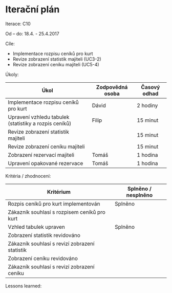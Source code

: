 <h1>Iterační plán</h1>
Iterace:  C10

Od – do: 18.4. - 25.4.2017


Cíle:
- Implementace rozpisu ceníků pro kurt
- Revize zobrazení statistik majiteli (UC3-2)
- Revize zobrazení ceníku majiteli (UC5-4)

Úkoly:

|Úkol|	Zodpovědná osoba|	Časový odhad|
|---|---|---|
|Implementace rozpisu ceníků pro kurt|Dávid|2 hodiny|
|Upravení vzhledu tabulek (statistiky a rozpis ceníků)|Filip|15 minut|
|Revize zobrazení statistik majiteli||15 minut|
|Revize zobrazení ceníku majiteli||15 minut|
|Zobrazení rezervací majiteli|Tomáš|1 hodina|
|Upravení opakované rezervace|Tomáš|1 hodina|

Kritéria / zhodnocení:

|Kritérium	|Splněno / nesplněno|
|---|---|
|Rozpis ceníků pro kurt implementován|Splněno|
|Zákazník souhlasí s rozpisem ceníků pro kurt||
|Vzhled tabulek upraven|Splněno|
|Zobrazení statistik revidováno||
|Zákazník souhlasí s revizí zobrazení statistik||
|Zobrazení ceníku revidováno||
|Zákazník souhlasí s revizí zobrazení ceníku||

Lessons learned:
